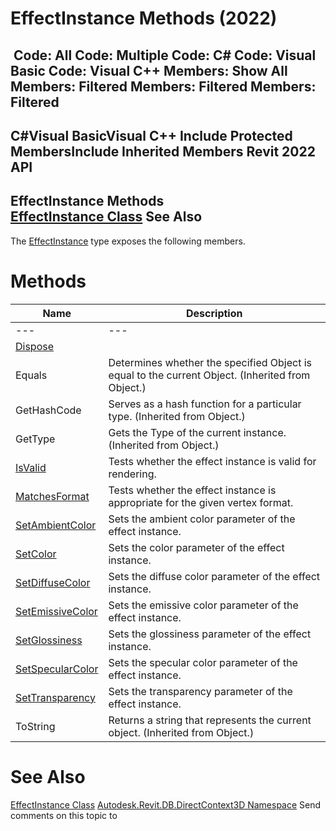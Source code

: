 # EffectInstance Methods (2022)

﻿
 Code: All Code: Multiple Code: C# Code: Visual Basic Code: Visual C++  Members: Show All Members: Filtered Members: Filtered Members: Filtered   
---  
C#Visual BasicVisual C++
Include Protected MembersInclude Inherited Members
Revit 2022 API  
---  
EffectInstance Methods  
[EffectInstance Class](45b7ef37-46b6-6cf4-2f42-c6f4055a170c.md "EffectInstance Class") See Also  
---  
The [EffectInstance](45b7ef37-46b6-6cf4-2f42-c6f4055a170c.md "EffectInstance Class") type exposes the following members.
# Methods
| Name | Description |
| --- | --- |
| --- | --- | --- |
| [Dispose](0e5d4b5b-6d8f-acf5-bbbe-26976005995f.md "Dispose Method") |
| Equals | Determines whether the specified Object is equal to the current Object. (Inherited from Object.) |
| GetHashCode | Serves as a hash function for a particular type.  (Inherited from Object.) |
| GetType | Gets the Type of the current instance. (Inherited from Object.) |
| [IsValid](1303d1fd-6b1b-e3f0-c412-4b65cceb3aa1.md "IsValid Method") | Tests whether the effect instance is valid for rendering. |
| [MatchesFormat](a7cd2cff-48df-cf5d-bd49-83acb319a438.md "MatchesFormat Method") | Tests whether the effect instance is appropriate for the given vertex format. |
| [SetAmbientColor](8b664a39-8174-b5c3-f4b7-67f71ffaaf6b.md "SetAmbientColor Method") | Sets the ambient color parameter of the effect instance. |
| [SetColor](6f5f2e39-a850-5a55-ee09-7d2856209d84.md "SetColor Method") | Sets the color parameter of the effect instance. |
| [SetDiffuseColor](7302a193-6396-93a7-a36e-0bde4f2a119c.md "SetDiffuseColor Method") | Sets the diffuse color parameter of the effect instance. |
| [SetEmissiveColor](00b45e82-3bd5-b592-66e9-36364628c59b.md "SetEmissiveColor Method") | Sets the emissive color parameter of the effect instance. |
| [SetGlossiness](15378b4c-bcf8-74a8-5f55-ebf13c1d1496.md "SetGlossiness Method") | Sets the glossiness parameter of the effect instance. |
| [SetSpecularColor](715cb93c-e62a-280d-0095-47950d1cce7f.md "SetSpecularColor Method") | Sets the specular color parameter of the effect instance. |
| [SetTransparency](6866ee5e-23ea-9b05-a6f4-74ba3795b81d.md "SetTransparency Method") | Sets the transparency parameter of the effect instance. |
| ToString | Returns a string that represents the current object. (Inherited from Object.) |

# See Also
[EffectInstance Class](45b7ef37-46b6-6cf4-2f42-c6f4055a170c.md "EffectInstance Class")
[Autodesk.Revit.DB.DirectContext3D Namespace](f4ba10f0-55ea-5344-173b-688405391794.md "Autodesk.Revit.DB.DirectContext3D Namespace")
Send comments on this topic to 